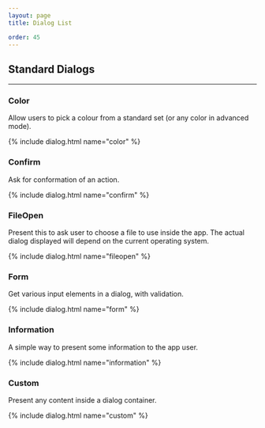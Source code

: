 ```yaml
---
layout: page
title: Dialog List

order: 45
---
```


## Standard Dialogs

---

### Color

Allow users to pick a colour from a standard set (or any color in advanced mode).

{% include dialog.html name="color" %}

### Confirm

Ask for conformation of an action.

{% include dialog.html name="confirm" %}

### FileOpen

Present this to ask user to choose a file to use inside the app.
The actual dialog displayed will depend on the current operating system.

{% include dialog.html name="fileopen" %}

### Form

Get various input elements in a dialog, with validation.

{% include dialog.html name="form" %}

### Information

A simple way to present some information to the app user.

{% include dialog.html name="information" %}

### Custom

Present any content inside a dialog container.

{% include dialog.html name="custom" %}

